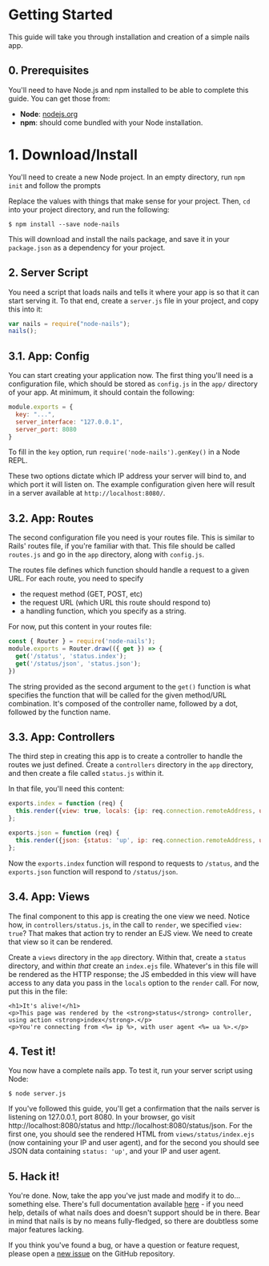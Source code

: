# Getting Started
This guide will take you through installation and creation of a simple nails app.

## 0. Prerequisites
You'll need to have Node.js and npm installed to be able to complete this guide. You can get those from:

 - **Node**: [nodejs.org](https://nodejs.org/en/download/current/)
 - **npm**: should come bundled with your Node installation.

# 1. Download/Install
You'll need to create a new Node project. In an empty directory, run `npm init` and follow the prompts

Replace the values with things that make sense for your project. Then, `cd` into your project directory, and run the
following:
```
$ npm install --save node-nails
```
This will download and install the nails package, and save it in your `package.json` as a dependency for your project.

## 2. Server Script
You need a script that loads nails and tells it where your app is so that it can start serving it. To that end, create a
`server.js` file in your project, and copy this into it:

```js
var nails = require("node-nails");
nails();
```

## 3.1. App: Config
You can start creating your application now. The first thing you'll need is a configuration file, which should be stored
as `config.js` in the `app/` directory of your app. At minimum, it should contain the following:

```js
module.exports = {
  key: "...",
  server_interface: "127.0.0.1",
  server_port: 8080
}
```
To fill in the `key` option, run `require('node-nails').genKey()` in a Node REPL.

These two options dictate which IP address your server will bind to, and which port it will listen on. The example
configuration given here will result in a server available at `http://localhost:8080/`.

## 3.2. App: Routes
The second configuration file you need is your routes file. This is similar to Rails' routes file, if you're familiar
with that. This file should be called `routes.js` and go in the `app` directory, along with
`config.js`.

The routes file defines which function should handle a request to a given URL. For each route, you need to specify

 - the request method (GET, POST, etc)
 - the request URL (which URL this route should respond to)
 - a handling function, which you specify as a string.

For now, put this content in your routes file:

```js
const { Router } = require('node-nails');
module.exports = Router.draw(({ get }) => {
  get('/status', 'status.index');
  get('/status/json', 'status.json');
})
```

The string provided as the second argument to the `get()` function is what specifies the function that will be called for the given method/URL combination. It's composed of the controller name, followed by a dot, followed by the function name.

## 3.3. App: Controllers
The third step in creating this app is to create a controller to handle the routes we just defined. Create a `controllers` directory in the `app` directory, and then create a file called `status.js` within it.

In that file, you'll need this content:

```js
exports.index = function (req) {
  this.render({view: true, locals: {ip: req.connection.remoteAddress, ua: req.headers['user-agent']}});
};

exports.json = function (req) {
  this.render({json: {status: 'up', ip: req.connection.remoteAddress, ua: req.headers['user-agent']}});
};
```

Now the `exports.index` function will respond to requests to `/status`, and the `exports.json` function will respond to
`/status/json`.

## 3.4. App: Views
The final component to this app is creating the one view we need. Notice how, in `controllers/status.js`, in the call to `render`, we specified `view: true`? That makes that action try to render an EJS view. We need to create that view so it can be rendered.

Create a `views` directory in the `app` directory. Within that, create a `status` directory, and within *that* create an `index.ejs` file. Whatever's in this file will be rendered as the HTTP response; the JS embedded in this view will have access to any data you pass in the `locals` option to the `render` call. For now, put this in the file:

```ejs
<h1>It's alive!</h1>
<p>This page was rendered by the <strong>status</strong> controller, using action <strong>index</strong>.</p>
<p>You're connecting from <%= ip %>, with user agent <%= ua %>.</p>
```

## 4. Test it!
You now have a complete nails app. To test it, run your server script using Node:

```
$ node server.js
```

If you've followed this guide, you'll get a confirmation that the nails server is listening on 127.0.0.1, port 8080.
In your browser, go visit http://localhost:8080/status and http://localhost:8080/status/json. For the first one, you
should see the rendered HTML from `views/status/index.ejs` (now containing your IP and user agent), and for the second
you should see JSON data containing `status: 'up'`, and your IP and user agent.

## 5. Hack it!
You're done. Now, take the app you've just made and modify it to do... something else. There's full documentation
available [here](https://artofcode-.github.io/nails) - if you need help, details of what nails does and doesn't support should be in there. Bear in mind that nails is by no means fully-fledged, so there are doubtless some major features lacking.

If you think you've found a bug, or have a question or feature request, please open a [new issue](https://github.com/ArtOfCode-/nails/issues/new) on the GitHub repository.
